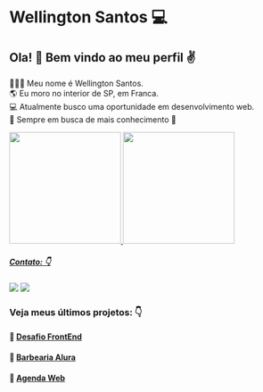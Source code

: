 # Wellington Santos :computer:

## Ola! :wave:  Bem vindo ao meu perfil ✌️
👱🏼‍♂️ Meu nome é Wellington Santos.<br/>
🌎 Eu moro no interior de SP, em Franca.<br/>
💻 Atualmente busco uma oportunidade em desenvolvimento web.<br/>
🚀 Sempre em busca de mais conhecimento 🚀


<div>
  <a href="https://github.com/WSantos79">
  <img height="200em" src="https://github-readme-stats.vercel.app/api?username=WSantos79&show_icons=true&theme=dark&include_all_commits=true&count_private=true"/>         <img height="200em" margin-right="15em" src="https://github-readme-stats.vercel.app/api/top-langs/?username=WSantos79&layout=compact&langs_count=7&theme=dark"/>
</div>


##### Contato: 👇
<a href="mailto:wellingtonsantos7799@gmail.com" target="_blank"><img src="https://img.shields.io/badge/-Gmail-%23333?style=for-the-badge&amp;logo=gmail&amp;logoColor=white" target="_blank"></a>   <a href="https://www.linkedin.com/in/wellingtonsantos79/" target="_blank"><img src="https://img.shields.io/badge/-LinkedIn-%230077B5?style=for-the-badge&logo=linkedin&logoColor=white" target="_blank"></a> 
 
 
 ### Veja meus últimos projetos: 👇
 #### :pushpin: [Desafio FrontEnd](https://github.com/WSantos79/AluraDev)
 #### :pushpin: [Barbearia Alura](https://github.com/WSantos79/Projeto-Barbearia-Alura)
 #### :pushpin: [Agenda Web](https://github.com/WSantos79/Projeto-Agenda-Web)
 



 
